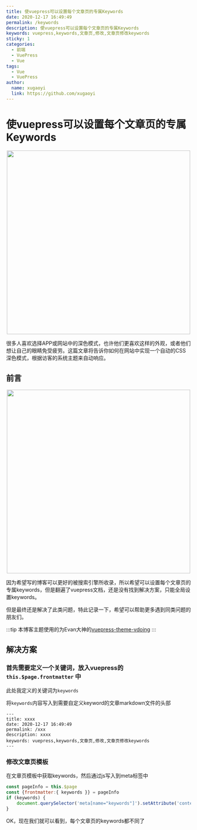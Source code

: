 ```yaml
---
title: 使vuepress可以设置每个文章页的专属Keywords
date: 2020-12-17 16:49:49
permalink: /keywords
description: 使vuepress可以设置每个文章页的专属Keywords
keywords: vuepress,keywords,文章页,修改,文章页修改keywords
sticky: 1
categories: 
  - 前端
  - VuePress
  - Vue
tags: 
  - Vue
  - VuePress 
author:
  name: xugaoyi
  link: https://github.com/xugaoyi
---
```

# 使vuepress可以设置每个文章页的专属Keywords

<p align="center">
  <img src="https://cdn.jsdelivr.net/gh/xugaoyi/image_store/blog/20200427163531.jpg" width="500">
</p>

很多人喜欢选择APP或网站中的深色模式，也许他们更喜欢这样的外观，或者他们想让自己的眼睛免受疲劳。这篇文章将告诉你如何在网站中实现一个自动的CSS深色模式，根据访客的系统主题来自动响应。

<!-- more -->

## 前言

<p align="center">
  <img src="https://cdn.jsdelivr.net/gh/xugaoyi/image_store/blog/20200427163531.jpg" width="500">
</p>

因为希望写的博客可以更好的被搜索引擎所收录，所以希望可以设置每个文章页的专属keywords，但是翻遍了vuepress文档，还是没有找到解决方案，只能全局设置keywords。

但是最终还是解决了此类问题，特此记录一下，希望可以帮助更多遇到同类问题的朋友们。

:::tip
本博客主题使用的为Evan大神的[vuepress-theme-vdoing](https://github.com/xugaoyi/vuepress-theme-vdoing)
:::

## 解决方案 
### 首先需要定义一个关键词，放入vuepress的 `this.$page.frontmatter` 中

此处我定义的关键词为`keywords` 

将`keywords`内容写入到需要自定义keyword的文章markdown文件的头部

```{6}
---
title: xxxx
date: 2020-12-17 16:49:49
permalink: /xxx
description: xxxx
keywords: vuepress,keywords,文章页,修改,文章页修改keywords 
---
```

### 修改文章页模板

在文章页模板中获取keywords，然后通过js写入到meta标签中

```js
const pageInfo = this.$page
const {frontmatter:{ keywords }} = pageInfo
if (keywords) {
    document.querySelector('meta[name="keywords"]').setAttribute('content', keywords);
}
```

OK，现在我们就可以看到，每个文章页的keywords都不同了


